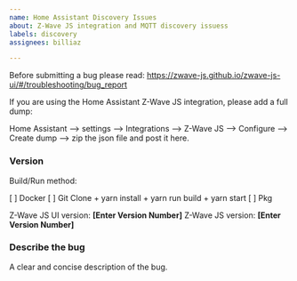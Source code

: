 ```yaml
---
name: Home Assistant Discovery Issues
about: Z-Wave JS integration and MQTT discovery issuess
labels: discovery
assignees: billiaz

---
```


Before submitting a bug please read: <https://zwave-js.github.io/zwave-js-ui/#/troubleshooting/bug_report>

If you are using the Home Assistant Z-Wave JS integration, please add a full dump:

Home Assistant --> settings --> Integrations --> Z-Wave JS --> Configure --> Create dump --> zip the json file and post it here.

### Version

Build/Run method:

[ ] Docker
[ ] Git Clone + yarn install + yarn run build + yarn start
[ ] Pkg

Z-Wave JS UI version: **[Enter Version Number]**
Z-Wave JS version: **[Enter Version Number]**

### Describe the bug

A clear and concise description of the bug.
